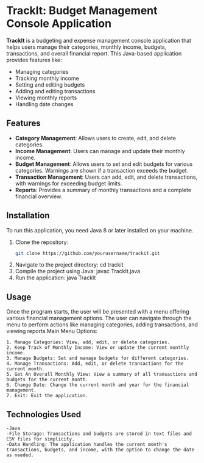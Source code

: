 # TrackIt: Budget Management Console Application

**TrackIt** is a budgeting and expense management console application that helps users manage their categories, monthly income, budgets, transactions, 
and overall financial report. This Java-based application provides features like:

- Managing categories
- Tracking monthly income
- Setting and editing budgets
- Adding and editing transactions
- Viewing monthly reports
- Handling date changes

## Features

- **Category Management**: Allows users to create, edit, and delete categories.
- **Income Management**: Users can manage and update their monthly income.
- **Budget Management**: Allows users to set and edit budgets for various categories. Warnings are shown if a transaction exceeds the budget.
- **Transaction Management**: Users can add, edit, and delete transactions, with warnings for exceeding budget limits.
- **Reports**: Provides a summary of monthly transactions and a complete financial overview.

## Installation

To run this application, you need Java 8 or later installed on your machine.

1. Clone the repository:
   ```bash
   git clone https://github.com/yourusername/trackit.git
2. Navigate to the project directory:
   cd trackit
3. Compile the project using Java:
   javac TrackIt.java
4. Run the application:
   java TrackIt

## Usage

Once the program starts, the user will be presented with a menu offering various financial management options. The user can navigate through the menu 
to perform actions like managing categories, adding transactions, and viewing reports.Main Menu Options:

    1. Manage Categories: View, add, edit, or delete categories.
    2. Keep Track of Monthly Income: View or update the current monthly income.
    3. Manage Budgets: Set and manage budgets for different categories.
    4. Manage Transactions: Add, edit, or delete transactions for the current month.
    5. Get An Overall Monthly View: View a summary of all transactions and budgets for the current month.
    6. Change Date: Change the current month and year for the financial management.
    7. Exit: Exit the application.

## Technologies Used

    -Java 
    -File Storage: Transactions and budgets are stored in text files and CSV files for simplicity.
    -Data Handling: The application handles the current month's transactions, budgets, and income, with the option to change the date as needed.
    
